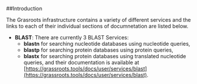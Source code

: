 ##Introduction

The Grasroots infrastructure contains a variety of different services and the links to each of their individual sections of documnetation are listed below.

 * **BLAST**: There are currently 3 BLAST Services:
   * **blastn** for searching nucleotide databases using nucleotide queries,
   * **blastp** for searching protein databases using protein queries,
   * **blastx** for searching protein databases using translated nucleotide queries,
 and their documentation is available at [https://grassroots.tools/docs/user/services/blast](https://grassroots.tools/docs/user/services/blast).



